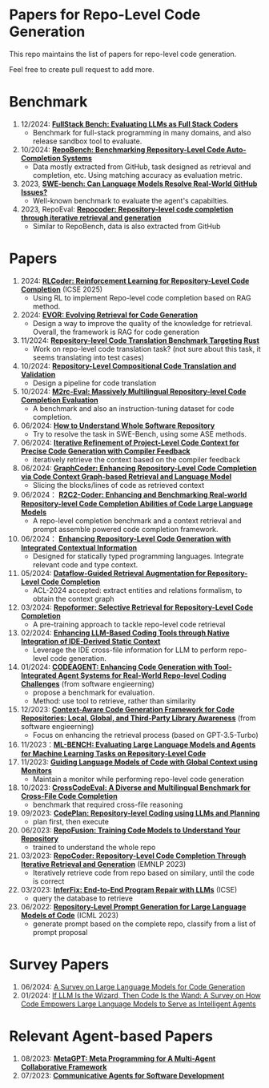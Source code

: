 # Papers for Repo-Level Code Generation


This repo maintains the list of papers for repo-level code generation.

Feel free to create pull request to add more.

# Benchmark 


1. 12/2024: **[FullStack Bench: Evaluating LLMs as Full Stack Coders](https://arxiv.org/pdf/2412.00535)**
    * Benchmark for full-stack programming in many domains, and also release sandbox tool to evaluate.
2. 10/2024: **[RepoBench: Benchmarking Repository-Level Code Auto-Completion Systems](https://arxiv.org/abs/2306.03091)**
    * Data mostly extracted from GitHub, task designed as retrieval and completion, etc. Using matching accuracy as evaluation metric.
3. 2023, **[SWE-bench: Can Language Models Resolve Real-World GitHub Issues?](https://arxiv.org/abs/2310.06770)**
    * Well-known benchmark to evaluate the agent's capabilties.
3. 2023, RepoEval: **[Repocoder: Repository-level code completion through iterative retrieval and generation](https://arxiv.org/abs/2303.12570)**
    * Similar to RepoBench, data is also extracted from GitHub

# Papers
1. 2024: **[RLCoder: Reinforcement Learning for Repository-Level Code Completion](https://arxiv.org/abs/2407.19487)** (ICSE 2025)
    * Using RL to implement Repo-level code completion based on RAG method.
1. 2024: **[EVOR: Evolving Retrieval for Code Generation](https://aclanthology.org/2024.findings-emnlp.143.pdf)**
    * Design a way to improve the quality of the knowledge for retrieval. Overall, the framework is RAG for code generation
1. 11/2024: **[Repository-level Code Translation Benchmark Targeting Rust](https://arxiv.org/pdf/2411.13990)**
    * Work on repo-level code translation task? (not sure about this task, it seems translating into test cases)
2. 10/2024: **[Repository-Level Compositional Code Translation and Validation](https://arxiv.org/pdf/2410.24117)**
    * Design a pipeline for code translation
3. 10/2024: **[M2rc-Eval: Massively Multilingual Repository-level Code Completion Evaluation](https://arxiv.org/abs/2410.21157)**
    * A benchmark and also an instruction-tuning dataset for code completion.
3. 06/2024: **[How to Understand Whole Software Repository](https://arxiv.org/pdf/2406.01422)**
    * Try to resolve the task in SWE-Bench, using some ASE methods.
4. 06/2024: **[Iterative Refinement of Project-Level Code Context for Precise Code Generation with Compiler Feedback](https://arxiv.org/pdf/2403.16792)**
   * iteratively retrieve the context based on the compiler feedback
2.  06/2024: **[GraphCoder: Enhancing Repository-Level Code Completion via Code Context Graph-based Retrieval and Language Model](https://arxiv.org/pdf/2406.07003)**
    * Slicing the blocks/lines of code as retrieved context
1. 06/2024： **[R2C2-Coder: Enhancing and Benchmarking Real-world Repository-level Code Completion Abilities of Code Large Language Models](https://arxiv.org/abs/2406.01359)**
    *  A repo-level completion benchmark and a context retrieval and prompt assemble powered code completion framework.
2. 06/2024： **[Enhancing Repository-Level Code Generation with Integrated Contextual Information](https://arxiv.org/pdf/2406.03283)**
    *  Designed for statically typed programming languages. Integrate relevant code and type context.
3. 05/2024: **[Dataflow-Guided Retrieval Augmentation for Repository-Level Code Completion](https://arxiv.org/pdf/2405.19782)**
    * ACL-2024 accepted: extract entities and relations formalism, to obtain the context graph
3. 03/2024: **[Repoformer: Selective Retrieval for Repository-Level Code Completion](https://arxiv.org/abs/2403.10059)**
    * A pre-training approach to tackle repo-level code retrieval
4. 02/2024: **[Enhancing LLM-Based Coding Tools through Native Integration of IDE-Derived Static Context](https://arxiv.org/pdf/2402.03630.pdf)**
    * Leverage the IDE cross-file information for LLM to perform repo-level code generation. 
5. 01/2024: **[CODEAGENT: Enhancing Code Generation with Tool-Integrated Agent Systems for Real-World Repo-level Coding Challenges](https://arxiv.org/pdf/2401.07339.pdf)** (from software engieerning)
    * propose a benchmark for evaluation. 
    * Method: use tool to retrieve, rather than similarity
6. 12/2023: **[Context-Aware Code Generation Framework for Code Repositories: Local, Global, and Third-Party Library Awareness](https://arxiv.org/abs/2312.05772)** (from software engieerning)
    * Focus on enhancing the retrieval process (based on GPT-3.5-Turbo)
7. 11/2023：**[ML-BENCH: Evaluating Large Language Models and Agents for Machine Learning Tasks on Repository-Level Code](https://arxiv.org/pdf/2311.09835)**
8. 11/2023: **[Guiding Language Models of Code with Global Context using Monitors](https://arxiv.org/abs/2306.10763)**
    * Maintain a monitor while performing repo-level code generation
9. 10/2023: **[CrossCodeEval: A Diverse and Multilingual Benchmark for Cross-File Code Completion](https://arxiv.org/pdf/2310.11248.pdf)**
    * benchmark that required cross-file reasoning
10. 09/2023: **[CodePlan: Repository-level Coding using LLMs and Planning](https://arxiv.org/pdf/2309.12499.pdf)**
    * plan first, then execute
11. 06/2023: **[RepoFusion: Training Code Models to Understand Your Repository](https://arxiv.org/abs/2306.10998)**
    * trained to understand the whole repo
12. 03/2023: **[RepoCoder: Repository-Level Code Completion Through Iterative Retrieval and Generation](https://arxiv.org/abs/2303.12570)** (EMNLP 2023)
    * Iteratively retrieve code from repo based on similary, until the code is correct
13. 03/2023: **[InferFix: End-to-End Program Repair with LLMs](https://arxiv.org/pdf/2303.07263.pdf)** (ICSE)
    * query the database to retrieve
14. 06/2022: **[Repository-Level Prompt Generation for Large Language Models of Code](https://arxiv.org/pdf/2206.12839.pdf)** (ICML 2023)
    * generate prompt based on the complete repo, classify from a list of prompt proposal






# Survey Papers
1. 06/2024: [A Survey on Large Language Models for Code Generation](https://arxiv.org/pdf/2406.00515)
1. 01/2024: [If LLM Is the Wizard, Then Code Is the Wand: A Survey on How Code Empowers Large Language Models to Serve as Intelligent Agents](https://arxiv.org/pdf/2401.00812.pdf)

# Relevant Agent-based Papers
1. 08/2023: **[MetaGPT: Meta Programming for A Multi-Agent Collaborative Framework](https://arxiv.org/abs/2308.00352)**
2. 07/2023: **[Communicative Agents for Software Development](https://arxiv.org/abs/2307.07924)** 

